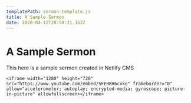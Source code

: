 ```yaml
---
templatePath: sermon-template.js
title: A Sample Sermon
date: 2020-04-12T20:50:21.162Z
---
```

# A Sample Sermon

This here is a sample sermon created in Netlify CMS



```
<iframe width="1280" height="720" src="https://www.youtube.com/embed/5FEHKH6cxko" frameborder="0" allow="accelerometer; autoplay; encrypted-media; gyroscope; picture-in-picture" allowfullscreen></iframe>
```